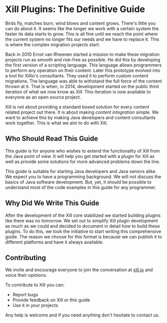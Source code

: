 
# Xill Plugins: The Definitive Guide

Birds fly, matches burn, wind blows and content grows. There's little you can do about it. It seems like the longer we work with a certain system the faster its data starts to grow. This is all fine until we reach the point where the current system no longer fits our needs and we have to replace it. This is where the complex migration projects start.

Back in 2010 Ernst van Rheenen started a mission to make these migration projects run as smooth and risk-free as possible. He did this by developing the first version of a scripting language. This language allows programmers to perform any operation on their content. Later this prototype evolved into a tool for Xillio's consultants. They used it to perform custom content migrations. The language was able to withstand the full force of the content thrown at it. That is when, in 2014, development started on the public third iteration of what we now know as *Xill*. This iteration is now available to everyone as an open source project.

Xill is not about providing a standard boxed solution for every content related project out there. It is about making *content integration* simple. We want to achieve this by making Java developers and content consultants work together. This is what we aim to do with Xill.

## Who Should Read This Guide

This guide is for anyone who wishes to extend the functionality of Xill from the Java point of view. It will help you get started with a plugin for Xill as well as provide some solutions for more advanced problems down the line.

This guide is suitable for starting Java developers and Java seniors alike. We expect you to have a programming background. We will not discuss the basics of Java software development. But, yet, it should be possible to understand most of the code examples in this guide for any programmer.

## Why Did We Write This Guide

After the development of the Xill core stabilized we started building plugins like there was no tomorrow. We set out to simplify Xill plugin development as much as we could and decided to document in detail how to build these plugins. To do this, we took the initiative to start writing this comprehensive guide. The reason we choose for this format is because we can publish it to different platforms and have it always available.

## Contributing

We invite and encourage everyone to join the conversation at [xill.io](http://xill.io) and voice their opinions. 

To contribute to Xill you can:

* Report bugs
* Provide feedback on Xill or this guide
* Use it in your projects

Any help is welcome and if you need anything don't hesitate to contact us.
